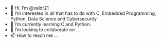 - 👋 Hi, I’m @valdr21
- 👀 I’m interested in all that has to do with C, Embedded Programming, Python, Data Science and Cybersecurity
- 🌱 I’m currently learning C and Python.
- 💞️ I’m looking to collaborate on ...
- 📫 How to reach me ...

<!---
valdr21/valdr21 is a ✨ special ✨ repository because its `README.md` (this file) appears on your GitHub profile.
You can click the Preview link to take a look at your changes.
--->
